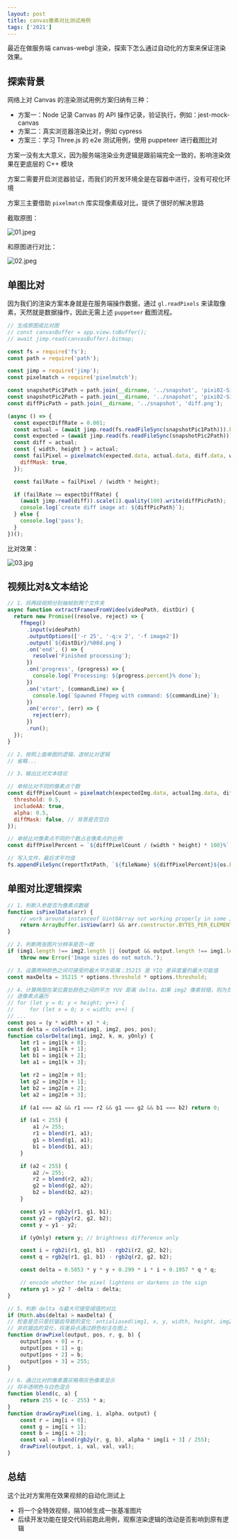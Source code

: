 ```yaml
---
layout: post
title: canvas像素对比测试用例
tags: ['2021']
---
```


最近在做服务端 canvas-webgl 渲染，探索下怎么通过自动化的方案来保证渲染效果。

## 探索背景

网络上对 Canvas 的渲染测试用例方案归纳有三种：

- 方案一：Node 记录 Canvas 的 API 操作记录，验证执行，例如：jest-mock-canvas
- 方案二：真实浏览器渲染比对，例如 cypress
- 方案三：学习 Three.js 的 e2e 测试用例，使用 puppeteer 进行截图比对

方案一没有太大意义，因为服务端渲染业务逻辑是跟前端完全一致的，影响渲染效果在更底层的 C++ 模块

方案二需要开启浏览器验证，而我们的开发环境全是在容器中进行，没有可视化环境

方案三主要借助 `pixelmatch` 库实现像素级对比，提供了很好的解决思路

截取原图：

![01.jpeg](https://cdn-1257430323.cos.ap-guangzhou.myqcloud.com/assets/imgs/20210506173407_3f8f48fcdad57c03a89346b37a4889f7.jpeg)

和原图进行对比：

![02.jpeg](https://cdn-1257430323.cos.ap-guangzhou.myqcloud.com/assets/imgs/20210506173427_ab33e9c83a683a7a7bf1d021db5d646a.jpeg)

## 单图比对

因为我们的渲染方案本身就是在服务端操作数据，通过 `gl.readPixels` 来读取像素，天然就是数据操作，因此无需上述 `puppeteer` 截图流程。

```js
// 生成原图或比对图
// const canvasBuffer = app.view.toBuffer();
// await jimp.read(canvasBuffer).bitmap;

const fs = require('fs');
const path = require('path');

const jimp = require('jimp');
const pixelmatch = require('pixelmatch');

const snapshotPic1Path = path.join(__dirname, '../snapshot', 'pixi02-SimHei_0_0.png');
const snapshotPic2Path = path.join(__dirname, '../snapshot', 'pixi02-SimHei_1_0.png');
const diffPicPath = path.join(__dirname, '../snapshot', 'diff.png');

(async () => {
  const expectDiffRate = 0.001;
  const actual = (await jimp.read(fs.readFileSync(snapshotPic1Path))).bitmap;
  const expected = (await jimp.read(fs.readFileSync(snapshotPic2Path))).bitmap;
  const diff = actual;
  const { width, height } = actual;
  const failPixel = pixelmatch(expected.data, actual.data, diff.data, width, height, {
    diffMask: true,
  });

  const failRate = failPixel / (width * height);

  if (failRate >= expectDiffRate) {
    (await jimp.read(diff)).scale(1).quality(100).write(diffPicPath);
    console.log(`create diff image at: ${diffPicPath}`);
  } else {
    console.log('pass');
  }
})();
```

比对效果：

![03.jpg](https://cdn-1257430323.cos.ap-guangzhou.myqcloud.com/assets/imgs/20210506180747_c4a17899045359d04de115bc2d2b4fe7.jpg)

## 视频比对&文本结论

```js
// 1、将两段视频分别抽帧到两个文件夹
async function extractFramesFromVideo(videoPath, distDir) {
  return new Promise((resolve, reject) => {
    ffmpeg()
      .input(videoPath)
      .outputOptions(['-r 25', '-q:v 2', '-f image2'])
      .output(`${distDir}/%08d.png`)
      .on('end', () => {
        resolve('Finished processing');
      })
      .on('progress', (progress) => {
        console.log(`Processing: ${progress.percent}% done`);
      })
      .on('start', (commandLine) => {
        console.log(`Spawned Ffmpeg with command: ${commandLine}`);
      })
      .on('error', (err) => {
        reject(err);
      })
      .run();
  });
}
```

```js
// 2、按照上面单图的逻辑，逐帧比对逻辑
// 省略...
```

```js
// 3、输出比对文本结论

// 单帧比对不同的像素点个数
const diffPixelCount = pixelmatch(expectedImg.data, actualImg.data, diff.data, width, height, {
  threshold: 0.5,
  includeAA: true,
  alpha: 0.5,
  diffMask: false, // 背景是否空白
});

// 单帧比对像素点不同的个数占总像素点的比例
const diffPixelPercent = `${diffPixelCount / (width * height) * 100}%`;

// 写入文件，最后求平均值
fs.appendFileSync(reportTxtPath, `${fileName} ${diffPixelPercent}${os.EOL}`);
```

## 单图对比逻辑探索

```js
// 1、判断入参是否为像素点数据
function isPixelData(arr) {
    // work around instanceof Uint8Array not working properly in some Jest environments
    return ArrayBuffer.isView(arr) && arr.constructor.BYTES_PER_ELEMENT === 1;
}

// 2、判断两张图片分辨率是否一致
if (img1.length !== img2.length || (output && output.length !== img1.length))
    throw new Error('Image sizes do not match.');

// 3、设置两种颜色之间可接受的最大平方距离；35215 是 YIQ 差异度量的最大可能值
const maxDelta = 35215 * options.threshold * options.threshold;

// 4、计算两图在某位置处颜色之间的平方 YUV 距离 delta，如果 img2 像素较暗，则为负值
// 逐像素点遍历
// for (let y = 0; y < height; y++) {
//     for (let x = 0; x < width; x++) {
// ...
const pos = (y * width + x) * 4;
const delta = colorDelta(img1, img2, pos, pos);
function colorDelta(img1, img2, k, m, yOnly) {
    let r1 = img1[k + 0];
    let g1 = img1[k + 1];
    let b1 = img1[k + 2];
    let a1 = img1[k + 3];

    let r2 = img2[m + 0];
    let g2 = img2[m + 1];
    let b2 = img2[m + 2];
    let a2 = img2[m + 3];

    if (a1 === a2 && r1 === r2 && g1 === g2 && b1 === b2) return 0;

    if (a1 < 255) {
        a1 /= 255;
        r1 = blend(r1, a1);
        g1 = blend(g1, a1);
        b1 = blend(b1, a1);
    }

    if (a2 < 255) {
        a2 /= 255;
        r2 = blend(r2, a2);
        g2 = blend(g2, a2);
        b2 = blend(b2, a2);
    }

    const y1 = rgb2y(r1, g1, b1);
    const y2 = rgb2y(r2, g2, b2);
    const y = y1 - y2;

    if (yOnly) return y; // brightness difference only

    const i = rgb2i(r1, g1, b1) - rgb2i(r2, g2, b2);
    const q = rgb2q(r1, g1, b1) - rgb2q(r2, g2, b2);

    const delta = 0.5053 * y * y + 0.299 * i * i + 0.1957 * q * q;

    // encode whether the pixel lightens or darkens in the sign
    return y1 > y2 ? -delta : delta;
}

// 5、判断 delta 与最大可接受阈值的对比
if (Math.abs(delta) > maxDelta) {
// 检查是否只是抗锯齿导致的变化：antialiased(img1, x, y, width, height, img2)
// 非抗锯齿的变化，将差异点通过颜色标注在图上
function drawPixel(output, pos, r, g, b) {
    output[pos + 0] = r;
    output[pos + 1] = g;
    output[pos + 2] = b;
    output[pos + 3] = 255;
}

// 6、通过比对的像素置灰略带灰色像素显示
// 将半透明色与白色混合
function blend(c, a) {
    return 255 + (c - 255) * a;
}
function drawGrayPixel(img, i, alpha, output) {
    const r = img[i + 0];
    const g = img[i + 1];
    const b = img[i + 2];
    const val = blend(rgb2y(r, g, b), alpha * img[i + 3] / 255);
    drawPixel(output, i, val, val, val);
}

```

## 总结

这个比对方案用在效果视频的自动化测试上

- 将一个全特效视频，隔10帧生成一张基准图片
- 后续开发功能在提交代码前跑此用例，观察渲染逻辑的改动是否影响到原有逻辑

